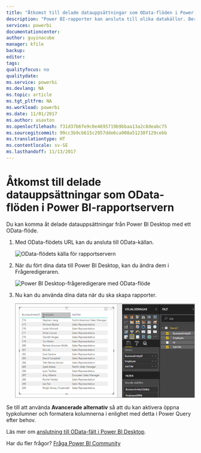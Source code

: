 ```yaml
---
title: "Åtkomst till delade datauppsättningar som OData-flöden i Power BI-rapportservern"
description: "Power BI-rapporter kan ansluta till olika datakällor. Beroende på hur data används, finns olika datakällor tillgängliga."
services: powerbi
documentationcenter: 
author: guyinacube
manager: kfile
backup: 
editor: 
tags: 
qualityfocus: no
qualitydate: 
ms.service: powerbi
ms.devlang: NA
ms.topic: article
ms.tgt_pltfrm: NA
ms.workload: powerbi
ms.date: 11/01/2017
ms.author: asaxton
ms.openlocfilehash: f31d37b6fe9c0e4695719b9bbaa13a2c8deabc75
ms.sourcegitcommit: 99cc3b9cb615c2957dde6ca908a51238f129cebb
ms.translationtype: HT
ms.contentlocale: sv-SE
ms.lasthandoff: 11/13/2017
---
```

# <a name="accessing-shared-datasets-as-odata-feeds-in-power-bi-report-server"></a>Åtkomst till delade datauppsättningar som OData-flöden i Power BI-rapportservern
Du kan komma åt delade datauppsättningar från Power BI Desktop med ett OData-flöde.

1. Med OData-flödets URL kan du ansluta till OData-källan.
   
    ![OData-flödets källa för rapportservern](media/access-dataset-odata/report-server-odata-feed.png)
2. När du fört dina data till Power BI Desktop, kan du ändra dem i Frågeredigeraren.
   
    ![Power BI Desktop-frågeredigerare med OData-flöde](media/access-dataset-odata/report-server-odata-results-query-editor.png)
3. Nu kan du använda dina data när du ska skapa rapporter.
   
    ![Power BI Desktop-rapportdesign med OData-flöde](media/access-dataset-odata/report-server-odata-power-bi-desktop-report-design.png)

Se till att använda **Avancerade alternativ** så att du kan aktivera öppna typkolumner och formatera kolumnerna i enlighet med detta i Power Query efter behov.

Läs mer om [anslutning till OData-fält i Power BI Desktop](../desktop-connect-odata.md).

Har du fler frågor? [Fråga Power BI Community](https://community.powerbi.com/)

